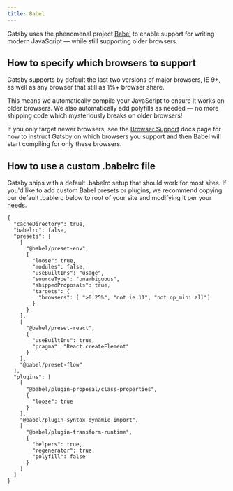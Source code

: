 ```yaml
---
title: Babel
---
```


Gatsby uses the phenomenal project [Babel](https://babeljs.io/) to enable
support for writing modern JavaScript — while still supporting older browsers.

## How to specify which browsers to support

Gatsby supports by default the last two versions of major browsers, IE 9+, as well as
any browser that still as 1%+ browser share.

This means we automatically compile your JavaScript to ensure it works on older browsers.
We also automatically add polyfills as needed — no more shipping code which mysteriously
breaks on older browsers!

If you only target newer browsers, see the [Browser
Support](/docs/browser-support/) docs page for how to instruct Gatsby on which
browsers you support and then Babel will start compiling for only these
browsers.

## How to use a custom .babelrc file

Gatsby ships with a default .babelrc setup that should work for most sites. If you'd like
to add custom Babel presets or plugins, we recommend copying our default .bablerc below
to root of your site and modifying it per your needs.

```json5
{
  "cacheDirectory": true,
  "babelrc": false,
  "presets": [
    [
      "@babel/preset-env",
      {
        "loose": true,
        "modules": false,
        "useBuiltIns": "usage",
        "sourceType": "unambiguous",
        "shippedProposals": true,
        "targets": {
          "browsers": [ ">0.25%", "not ie 11", "not op_mini all"]
        }
      }
    ],
    [
      "@babel/preset-react",
      {
        "useBuiltIns": true,
        "pragma": "React.createElement"
      }
    ],
    "@babel/preset-flow"
  ],
  "plugins": [
    [
      "@babel/plugin-proposal/class-properties",
      {
        "loose": true
      }
    ],
    "@babel/plugin-syntax-dynamic-import",
    [
      "@babel/plugin-transform-runtime",
      {
        "helpers": true,
        "regenerator": true,
        "polyfill": false
      }
    ]
  ]
}
```
